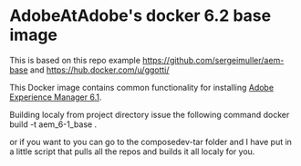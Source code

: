 # AdobeAtAdobe's docker 6.2 base image
This is based on this repo example https://github.com/sergeimuller/aem-base and https://hub.docker.com/u/ggotti/

This Docker image contains common functionality for installing [Adobe Experience Manager 6.1](https://docs.adobe.com/content/docs/en/aem/6-2.html).

Building localy from project directory issue the following command
docker build -t aem_6-1_base .

or if you want to you can go to the composedev-tar folder and I have put in a little script that pulls all the repos and builds it all localy for you.

